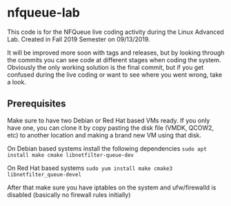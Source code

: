 # nfqueue-lab

This code is for the NFQueue live coding activity during the Linux Advanced Lab. Created in Fall 2019 Semester on 09/13/2019. 

It will be improved more soon with tags and releases, but by looking through the commits you can see code at different stages when coding the system. Obviously the only working solution is the final commit, but if you get confused during the live coding or want to see where you went wrong, take a look. 

## Prerequisites
  Make sure to have two Debian or Red Hat based VMs ready. If you only have one, you can clone it by copy pasting the disk file (VMDK, QCOW2, etc) to another location and making a brand new VM using that disk. 
  
  On Debian based systems install the following dependencies
    ```sudo apt install make cmake libnetfilter-queue-dev```
  
  On Red Hat based systems
    ```sudo yum install make cmake3 libnetfilter_queue-devel```
    
  After that make sure you have iptables on the system and ufw/firewalld is disabled (basically no firewall rules initially)
